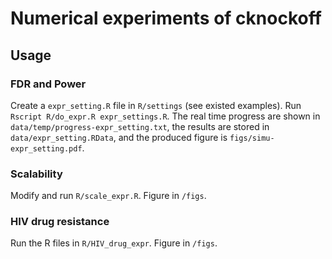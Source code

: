 # Numerical experiments of cknockoff

## Usage

### FDR and Power

Create a `expr_setting.R` file in `R/settings` (see existed examples). Run `Rscript R/do_expr.R expr_settings.R`. The real time progress are shown in `data/temp/progress-expr_setting.txt`, the results are stored in `data/expr_setting.RData`, and the produced figure is `figs/simu-expr_setting.pdf`.

### Scalability

Modify and run `R/scale_expr.R`. Figure in `/figs`.

### HIV drug resistance

Run the R files in `R/HIV_drug_expr`. Figure in `/figs`.

